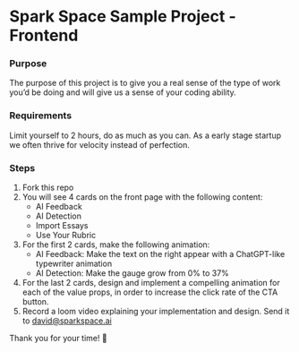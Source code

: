 # Spark Space Sample Project - Frontend

### Purpose

The purpose of this project is to give you a real sense of the type of work you’d be doing and will give us a sense of your coding ability.

### Requirements

Limit yourself to 2 hours, do as much as you can. As a early stage startup we often thrive for velocity instead of perfection.

### Steps

1. Fork this repo
2. You will see 4 cards on the front page with the following content:
   - AI Feedback
   - AI Detection
   - Import Essays
   - Use Your Rubric
3. For the first 2 cards, make the following animation:
   - AI Feedback: Make the text on the right appear with a ChatGPT-like typewriter animation
   - AI Detection: Make the gauge grow from 0% to 37%
4. For the last 2 cards, design and implement a compelling animation for each of the value props, in order to increase the click rate of the CTA button.
5. Record a loom video explaining your implementation and design. Send it to david@sparkspace.ai

Thank you for your time! 🙏
